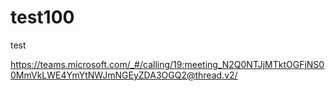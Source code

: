# test100
test


https://teams.microsoft.com/_#/calling/19:meeting_N2Q0NTJjMTktOGFjNS00MmVkLWE4YmYtNWJmNGEyZDA3OGQ2@thread.v2/

